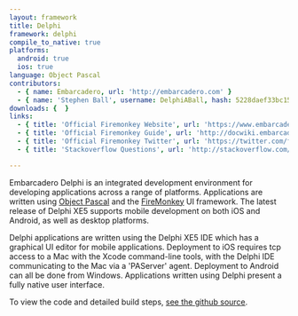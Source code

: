 ```yaml
---
layout: framework
title: Delphi
framework: delphi
compile_to_native: true
platforms:
  android: true
  ios: true
language: Object Pascal
contributors:
  - { name: Embarcadero, url: 'http://embarcadero.com' }
  - { name: 'Stephen Ball', username: DelphiABall, hash: 5228daef33bc155d8b47a4710db543e5 }
downloads: {  }
links:
  - { title: 'Official Firemonkey Website', url: 'https://www.embarcadero.com/products/rad-studio/firemonkey', description: '- The official Firemonkey website provides useful articles and information about the framework.'}
  - { title: 'Official Firemonkey Guide', url: 'http://docwiki.embarcadero.com/RADStudio/XE8/en/FireMonkey_Applications_Guide', description: '- An excellent guide that can be used to get started with Firemonkey.'}
  - { title: 'Official Firemonkey Twitter', url: 'https://twitter.com/firemonkeyteam', description: '- The Firemonkey Twitter account provides information on future releases, framework features and meetups. It also posts useful articles related to the framework.'}
  - { title: 'Stackoverflow Questions', url: 'http://stackoverflow.com/questions/tagged/firemonkey', description: '- Helpful questions and answers relating to Firemonkey on Stackoverflow.'}

---
```


Embarcadero Delphi is an integrated development environment for developing applications across a range of platforms. Applications are written using [Object Pascal](http://en.wikipedia.org/wiki/Object_Pascal) and the [FireMonkey](http://en.wikipedia.org/wiki/FireMonkey) UI framework. The latest release of Delphi XE5 supports mobile development on both iOS and Android, as well as desktop platforms. 

Delphi applications are written using the Delphi XE5 IDE which has a graphical UI editor for mobile applications. Deployment to iOS requires tcp access to a Mac with the Xcode command-line tools, with the Delphi IDE communicating to the Mac via a 'PAServer' agent. Deployment to Android can all be done from Windows. Applications written using Delphi present a fully native user interface.


To view the code and detailed build steps, <a href='{{ site.githuburl }}/tree/master/delphi'>see the github source</a>.
